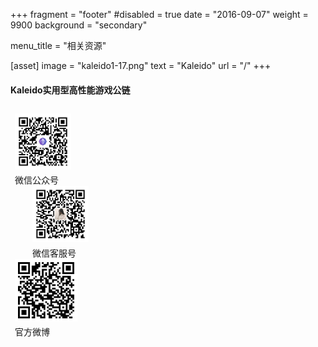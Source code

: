 +++
fragment = "footer"
#disabled = true
date = "2016-09-07"
weight = 9900
background = "secondary"

menu_title = "相关资源"

[asset]
  image = "kaleido1-17.png"
  text = "Kaleido"
  url = "/"
+++


#### Kaleido实用型高性能游戏公链

<!--Kaleido实现了基于VRF随机算法的共识协议Algorand，使链的性能、安全性、去中心化程度达到完美平衡。面向游戏行业，Kaleido开发了分布式游戏交互引擎，助力游戏开发者低成本游戏上链，共同打造可信的游戏交互模式。-->

<div class="row" style="margin-top:2em; margin-left:0.5em;">
<div class="text-center">
  <img alt="微信公众平台" src="/zh/images/wechat-official.jpg" width="90px"/>
  <div class="description" style="font-size: 14px;margin-top:0.25em;">微信公众号</div>
</div>

<div class="text-center" style="margin-left:2em; margin-right:2em;">
  <img alt="微信客服号" src="/zh/images/wechat-support.jpg" width="90px"/>
  <div class="description" style="font-size: 14px;margin-top:0.25em;">微信客服号</div>
</div>

<div class="text-center">
  <img alt="官方微博" src="/zh/images/weibo-kaleido.png" width="90px" style="padding:5px; background: white"/>
  <div class="description" style="font-size: 14px;margin-top:0.25em;">官方微博</div>
</div>
</div>

